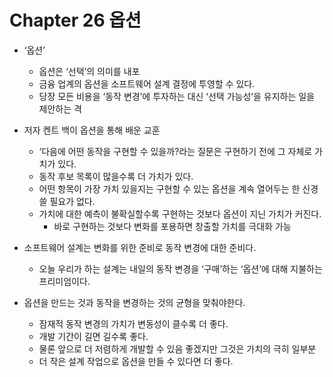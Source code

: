 # Chapter 26 옵션
- ‘옵션’
    - 옵션은 ‘선택’의 의미를 내포
    - 금융 업계의 옵션을 소프트웨어 설계 결정에 투영할 수 있다.
    - 당장 모든 비용을 ‘동작 변경’에 투자하는 대신 ‘선택 가능성’을 유지하는 일을 제안하는 격
- 저자 켄트 백이 옵션을 통해 배운 교훈
    - ‘다음에 어떤 동작을 구현할 수 있을까?라는 질문은 구현하기 전에 그 자체로 가치가 있다.
    - 동작 후보 목록이 많을수록 더 가치가 있다.
    - 어떤 항목이 가장 가치 있을지는 구현할 수 있는 옵션을 계속 열어두는 한 신경 쓸 필요가 없다.
    - 가치에 대한 예측이 불확실할수록 구현하는 것보다 옵션이 지닌 가치가 커진다.
        - 바로 구현하는 것보다 변화를 포용하면 창출할 가치를 극대화 가능

- 소프트웨어 설계는 변화를 위한 준비로 동작 변경에 대한 준비다.
    - 오늘 우리가 하는 설계는 내일의 동작 변경을 ‘구매’하는 ‘옵션’에 대해 지불하는 프리미엄이다.
- 옵션을 만드는 것과 동작을 변경하는 것의 균형을 맞춰야한다.
    - 잠재적 동작 변경의 가치가 변동성이 클수록 더 좋다.
    - 개발 기간이 길면 길수록 좋다.
    - 물론 앞으로 더 저렴하게 개발할 수 있음 좋겠지만 그것은 가치의 극히 일부분
    - 더 작은 설계 작업으로 옵션을 만들 수 있다면 더 좋다.

